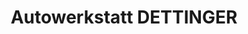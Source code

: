 ---
title: "Autowerkstatt DETTINGER"
url: /freiburg-im-breisgau/autowerkstatt-dettinger-umkircher-strasse-5/
shop: Autowerkstatt
---